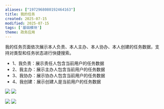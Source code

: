 ```yaml
---
aliases: ["1972968080192464163"]
title: 我的任务
created: 2025-07-15
modified: 2025-07-15
tags: ['基础模块']
theme: 政务应用
---
```


我的任务页面依次展示本人负责、本人主办、本人协办、本人创建的任务数据，支持对类型和任务状态进行快捷搜索。

- 1、我负责：展示责任人包含当前用户的任务数据
- 2、我主办：展示主办人包含当前用户的任务数据
- 3、我协办：展示协办人包含当前用户的任务数据
- 4、我创建：展示创建人是当前用户的任务数据

![](48da097d5b3139403289ef1a738994c7.jpg) ![](0f5f8cf6a4dce1981778f43ef7210a8c.jpg)

![](3fcb7b34aad2ee8eef728f3625b0d20d.jpg) ![](57c3cf8ed32f48a680e4165565c9af29.jpg)